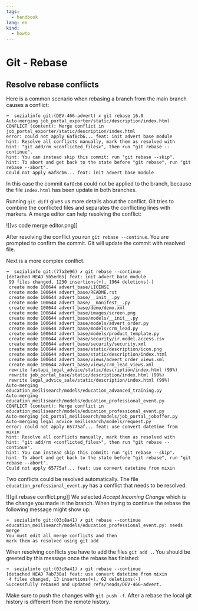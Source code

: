 ```yaml
---
tags:
  - handbook
lang: en
kind:
  - howto
---
```


# Git - Rebase
## Resolve rebase conflicts

Here is a common scenario when rebasing a branch from the main branch causes a conflict:

```
➜  sozialinfo git:(DEV-466-advert) ✗ git rebase 16.0
Auto-merging job_portal_exporter/static/description/index.html
CONFLICT (content): Merge conflict in job_portal_exporter/static/description/index.html
error: could not apply 6af8cb6... feat: init advert base module
hint: Resolve all conflicts manually, mark them as resolved with
hint: "git add/rm <conflicted_files>", then run "git rebase --continue".
hint: You can instead skip this commit: run "git rebase --skip".
hint: To abort and get back to the state before "git rebase", run "git rebase --abort".
Could not apply 6af8cb6... feat: init advert base module
```

In this case the commit `6af8cb6` could not be applied to the branch, because the file `index.html` has been update in both branches.

Running `git diff` gives us more details about the conflict. Git tries to combine the conflicted files and separates the conflicting lines with markers. A merge editor can help resolving the conflict:

![[vs code merge editor.png]]

After resolving the conflict you run `git rebase --continue`. You are prompted to confirm the commit. Git will update the commit with resolved file.

Next is a more complex conlfict.

```
➜  sozialinfo git:(77a2e96) ✗ git rebase --continue
[detached HEAD 5b5ed65] feat: init advert base module
 99 files changed, 1230 insertions(+), 1964 deletions(-)
 create mode 100644 advert_base/LICENSE
 create mode 100644 advert_base/README.rst
 create mode 100644 advert_base/__init__.py
 create mode 100644 advert_base/__manifest__.py
 create mode 100644 advert_base/demo/demo.xml
 create mode 100644 advert_base/images/screen.png
 create mode 100644 advert_base/models/__init__.py
 create mode 100644 advert_base/models/advert_order.py
 create mode 100644 advert_base/models/crm_lead.py
 create mode 100644 advert_base/models/product_template.py
 create mode 100644 advert_base/security/ir.model.access.csv
 create mode 100644 advert_base/security/security.xml
 create mode 100644 advert_base/static/description/icon.png
 create mode 100644 advert_base/static/description/index.html
 create mode 100644 advert_base/views/advert_order_views.xml
 create mode 100644 advert_base/views/crm_lead_views.xml
 rewrite fastapi_legal_advice/static/description/index.html (99%)
 rewrite job_portal_base/static/description/index.html (99%)
 rewrite legal_advice_sale/static/description/index.html (99%)
Auto-merging education_meilisearch/models/education_advanced_training.py
Auto-merging education_meilisearch/models/education_professional_event.py
CONFLICT (content): Merge conflict in education_meilisearch/models/education_professional_event.py
Auto-merging job_portal_meilisearch/models/job_portal_joboffer.py
Auto-merging legal_advice_meilisearch/models/request.py
error: could not apply 65775af... feat: use convert datetime from mixin
hint: Resolve all conflicts manually, mark them as resolved with
hint: "git add/rm <conflicted_files>", then run "git rebase --continue".
hint: You can instead skip this commit: run "git rebase --skip".
hint: To abort and get back to the state before "git rebase", run "git rebase --abort".
Could not apply 65775af... feat: use convert datetime from mixin
```

Two conflicts could be resolved automatically. The file `education_professional_event.py` has a conflict that needs to be resolved.

![[git rebase conflict.png]]
We selected *Accept Incoming Change* which is the change you made in the branch. When trying to continue the rebase the following message might show up:

```
➜  sozialinfo git:(03c8a41) ✗ git rebase --continue
education_meilisearch/models/education_professional_event.py: needs merge
You must edit all merge conflicts and then
mark them as resolved using git add
```

When resolving conflicts you have to add the files `git add .`. You should be greeted by this message once the rebase has finished:

```
➜  sozialinfo git:(03c8a41) ✗ git rebase --continue
[detached HEAD 7ab738a] feat: use convert datetime from mixin
 4 files changed, 13 insertions(+), 62 deletions(-)
Successfully rebased and updated refs/heads/DEV-466-advert.
```

Make sure to push the changes with `git push -f`. After a rebase the local git history is different from the remote history.